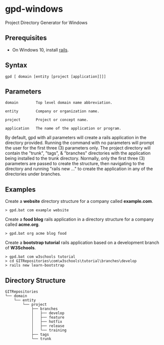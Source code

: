 # gpd-windows
Project Directory Generator for Windows


## Prerequisites
- On Windows 10, install [rails](http://blog.teamtreehouse.com/installing-rails-5-windows "Ruby on Rails").


## Syntax
    gpd [ domain [entity [project [application]]]]


## Parameters
    domain        Top level domain name abbreviation.

    entity        Company or organization name.

    project       Project or concept name.

    application   The name of the application or program.


By default, gpd with all parameters will create a rails application in the directory provided.  Running the command with no parameters will prompt the user for the first three (3) parameters only.  The project directory will contain the "trunk", "tags", & "branches" directories with the application being installed to the trunk directory.  Normally, only the first three (3) parameters are passed to create the structure, then navigating to the directory and running "rails new ..." to create the application in any of the directories under branches.


## Examples

Create a **website** directory structure for a company called **example.com**.
```
> gpd.bat com example website
```

Create a **food blog** rails application in a directory structure for a company called **acme.org**.
```
> gpd.bat org acme blog food
```

Create a **bootstrap tutorial** rails application based on a development branch of **W3Schools**.
```
> gpd.bat com w3schools tutorial
> cd GITRepositories\com\w3schools\tutorial\branches\develop
> rails new learn-bootstrap
```


## Directory Structure
```
GITRepositories
└── domain
    └── entity
        └── project
            ├── branches
            │   ├── develop
            │   ├── feature
            │   ├── hotfix
            │   ├── release
            │   └── training
            ├── tags
            └── trunk
```
